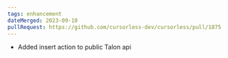 ```yaml
---
tags: enhancement
dateMerged: 2023-09-10
pullRequest: https://github.com/cursorless-dev/cursorless/pull/1875
---
```


- Added insert action to public Talon api
